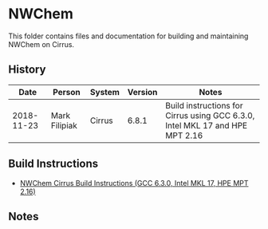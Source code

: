 NWChem
======

This folder contains files and documentation for building and maintaining NWChem on Cirrus.

History
-------

Date | Person | System | Version | Notes
---- | -------|--------|---------|------
2018-11-23 | Mark Filipiak | Cirrus | 6.8.1 | Build instructions for Cirrus using GCC 6.3.0, Intel MKL 17 and HPE MPT 2.16

Build Instructions
------------------

* [NWChem Cirrus Build Instructions (GCC 6.3.0, Intel MKL 17, HPE MPT 2.16)](build_nwchem_6.8.1_gcc6.3.0_mkl17_mpt2.16.md)

Notes
-----

